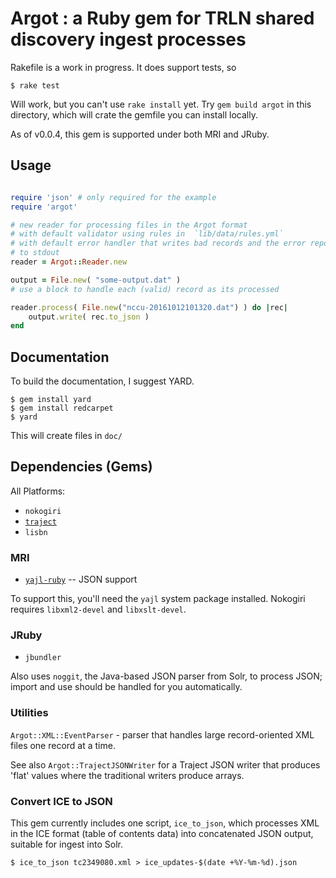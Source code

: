 # Argot : a Ruby gem for TRLN shared discovery ingest processes

Rakefile is a work in progress.  It does support tests, so

    $ rake test

Will work, but you can't use `rake install` yet.  Try `gem build argot` in this directory, which will crate the gemfile you can install locally.

As of v0.0.4, this gem is supported under both MRI and JRuby.

## Usage 

```ruby

require 'json' # only required for the example
require 'argot'

# new reader for processing files in the Argot format
# with default validator using rules in  `lib/data/rules.yml`
# with default error handler that writes bad records and the error report
# to stdout
reader = Argot::Reader.new

output = File.new( "some-output.dat" ) 
# use a block to handle each (valid) record as its processed

reader.process( File.new("nccu-20161012101320.dat") ) do |rec|
    output.write( rec.to_json )
end
```

## Documentation

To build the documentation, I suggest YARD.  

    $ gem install yard
    $ gem install redcarpet
    $ yard

This will create files in `doc/`

## Dependencies (Gems)

All Platforms:

 * `nokogiri`
 * [`traject`](https://github.com/traject/traject)
 * `lisbn`

### MRI

 * [`yajl-ruby`](https://github.com/brianmario/yajl-ruby) -- JSON support
 
To support this, you'll need the `yajl` system package installed. Nokogiri
requires `libxml2-devel` and `libxslt-devel`.

### JRuby

 * `jbundler` 

Also uses `noggit`, the Java-based JSON parser from Solr, to process JSON; import and use should be handled for you automatically.

### Utilities

`Argot::XML::EventParser` - parser that handles large record-oriented XML files
one record at a time.
 
See also `Argot::TrajectJSONWriter` for a Traject JSON writer that produces
'flat' values where the traditional writers produce arrays.

### Convert ICE to JSON

This gem currently includes one script, `ice_to_json`, which processes XML in
the ICE format (table of contents data) into concatenated JSON output, suitable
for ingest into Solr.

    $ ice_to_json tc2349080.xml > ice_updates-$(date +%Y-%m-%d).json
